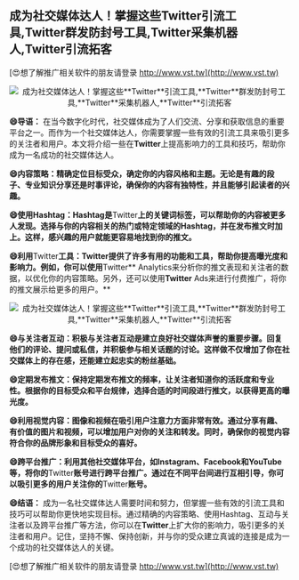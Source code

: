 ## **成为社交媒体达人！掌握这些**Twitter**引流工具,**Twitter**群发防封号工具,**Twitter**采集机器人,**Twitter**引流拓客**

[😍想了解推广相关软件的朋友请登录 http://www.vst.tw](http://www.vst.tw)

 <center><img src="https://vst.tw/MP4/tuiguang/png/6.png" alt="成为社交媒体达人！掌握这些**Twitter**引流工具,**Twitter**群发防封号工具,**Twitter**采集机器人,**Twitter**引流拓客"></center>

**😄导语：**
在当今数字化时代，社交媒体成为了人们交流、分享和获取信息的重要平台之一。而作为一个社交媒体达人，你需要掌握一些有效的引流工具来吸引更多的关注者和用户。本文将介绍一些在**Twitter**上提高影响力的工具和技巧，帮助你成为一名成功的社交媒体达人。

**😄内容策略：精确定位目标受众，确定你的内容风格和主题。无论是有趣的段子、专业知识分享还是时事评论，确保你的内容有独特性，并且能够引起读者的兴趣。**

**😄使用Hashtag：Hashtag是**Twitter**上的关键词标签，可以帮助你的内容被更多人发现。选择与你的内容相关的热门或特定领域的Hashtag，并在发布推文时加上。这样，感兴趣的用户就能更容易地找到你的推文。**

**😄利用**Twitter**工具：**Twitter**提供了许多有用的功能和工具，帮助你提高曝光度和影响力。例如，你可以使用**Twitter** Analytics来分析你的推文表现和关注者的数据，以优化你的内容策略。另外，还可以使用**Twitter** Ads来进行付费推广，将你的推文展示给更多的用户。**

 <center><img src="https://vst.tw/MP4/tuiguang/png/4.png" alt="成为社交媒体达人！掌握这些**Twitter**引流工具,**Twitter**群发防封号工具,**Twitter**采集机器人,**Twitter**引流拓客"></center>

**😄与关注者互动：积极与关注者互动是建立良好社交媒体声誉的重要步骤。回复他们的评论、提问或私信，并积极参与相关话题的讨论。这样做不仅增加了你在社交媒体上的存在感，还能建立起忠实的粉丝基础。**

**😄定期发布推文：保持定期发布推文的频率，让关注者知道你的活跃度和专业性。根据你的目标受众和平台规律，选择合适的时间段进行推文，以获得更高的曝光度。**

**😄利用视觉内容：图像和视频在吸引用户注意力方面非常有效。通过分享有趣、有价值的图片和视频，可以增加用户对你的关注和转发。同时，确保你的视觉内容符合你的品牌形象和目标受众的喜好。**

**😄跨平台推广：利用其他社交媒体平台，如Instagram、Facebook和YouTube等，将你的**Twitter**账号进行跨平台推广。通过在不同平台间进行互相引导，你可以吸引更多的用户关注你的**Twitter**账号。**

**😄结语：**
成为一名社交媒体达人需要时间和努力，但掌握一些有效的引流工具和技巧可以帮助你更快地实现目标。通过精确的内容策略、使用Hashtag、互动与关注者以及跨平台推广等方法，你可以在**Twitter**上扩大你的影响力，吸引更多的关注者和用户。记住，坚持不懈、保持创新，并与你的受众建立真诚的连接是成为一个成功的社交媒体达人的关键。

[😍想了解推广相关软件的朋友请登录 http://www.vst.tw](http://www.vst.tw)



